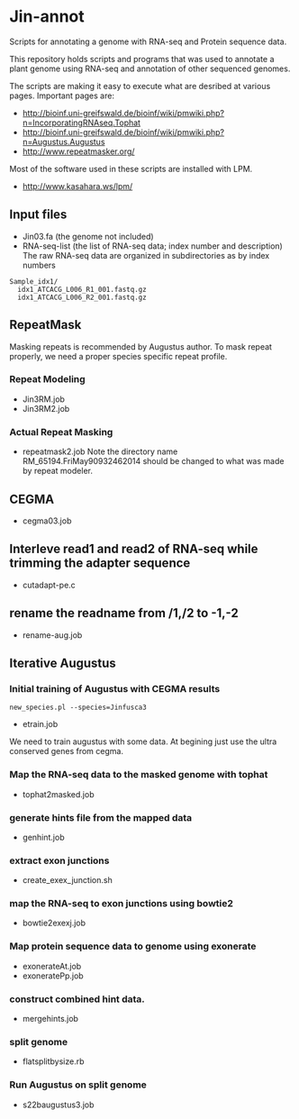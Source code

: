 Jin-annot
=========

Scripts for annotating a genome with RNA-seq and Protein sequence data.

This repository holds scripts and programs that was used to 
annotate a plant genome using RNA-seq and annotation of other 
sequenced genomes.

The scripts are making it easy to execute what are desribed at various pages.
Important pages are:
- http://bioinf.uni-greifswald.de/bioinf/wiki/pmwiki.php?n=IncorporatingRNAseq.Tophat
- http://bioinf.uni-greifswald.de/bioinf/wiki/pmwiki.php?n=Augustus.Augustus
- http://www.repeatmasker.org/

Most of the software used in these scripts are installed with LPM.
- http://www.kasahara.ws/lpm/

## Input files
* Jin03.fa (the genome not included)
* RNA-seq-list (the list of RNA-seq data; index number and description)
The raw RNA-seq data are organized in subdirectories as by index numbers
```
Sample_idx1/
  idx1_ATCACG_L006_R1_001.fastq.gz
  idx1_ATCACG_L006_R2_001.fastq.gz
```

## RepeatMask
Masking repeats is recommended by Augustus author. 
To mask repeat properly, we need a proper species specific repeat profile.

### Repeat Modeling
* Jin3RM.job
* Jin3RM2.job

### Actual Repeat Masking
* repeatmask2.job
Note the directory name RM_65194.FriMay90932462014 should be changed to
what was made by repeat modeler.

## CEGMA
* cegma03.job


## Interleve read1 and read2 of RNA-seq while trimming the adapter sequence
* cutadapt-pe.c

## rename the readname from /1,/2 to -1,-2
* rename-aug.job

## Iterative Augustus
### Initial training of Augustus with CEGMA results
    new_species.pl --species=Jinfusca3   
* etrain.job

We need to train augustus with some data. At begining just use the
ultra conserved genes from cegma.

### Map the RNA-seq data to the masked genome with tophat
* tophat2masked.job

### generate hints file from the mapped data
* genhint.job

### extract exon junctions
* create_exex_junction.sh 

### map the RNA-seq to exon junctions using bowtie2
* bowtie2exexj.job

### Map protein sequence data to genome using exonerate
* exonerateAt.job
* exoneratePp.job
### construct combined hint data.
* mergehints.job
### split genome
* flatsplitbysize.rb
### Run Augustus on split genome
* s22baugustus3.job
